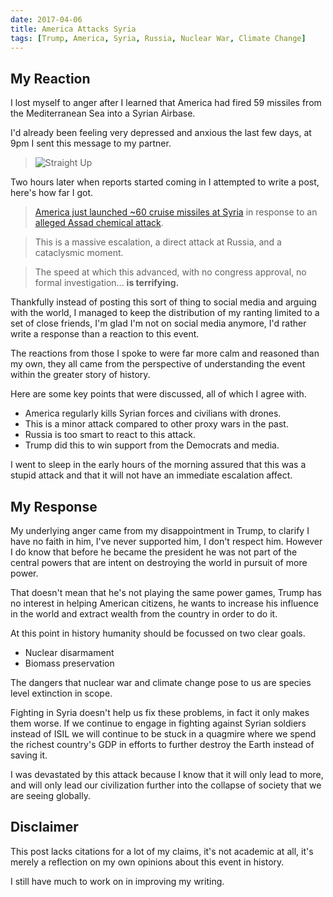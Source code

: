 ```yaml
---
date: 2017-04-06
title: America Attacks Syria
tags: [Trump, America, Syria, Russia, Nuclear War, Climate Change]
---
```


## My Reaction

I lost myself to anger after I learned that America had fired 59 missiles from the Mediterranean Sea into a Syrian Airbase.

I'd already been feeling very depressed and anxious the last few days, at 9pm I sent this message to my partner.

> ![Straight Up](/images/2017/04/straight-up.png)

Two hours later when reports started coming in I attempted to write a post, here's how far I got.

> [America just launched ~60 cruise missiles at Syria][1] in response to an [alleged Assad chemical attack][2].

> This is a massive escalation, a direct attack at Russia, and a cataclysmic moment.

> The speed at which this advanced, with no congress approval, no formal investigation... **is terrifying.**

Thankfully instead of posting this sort of thing to social media and arguing with the world, I managed to keep the distribution of my ranting limited to a set of close friends, I'm glad I'm not on social media anymore, I'd rather write a response than a reaction to this event.

The reactions from those I spoke to were far more calm and reasoned than my own, they all came from the perspective of understanding the event within the greater story of history.

Here are some key points that were discussed, all of which I agree with.

* America regularly kills Syrian forces and civilians with drones.
* This is a minor attack compared to other proxy wars in the past.
* Russia is too smart to react to this attack.
* Trump did this to win support from the Democrats and media.

I went to sleep in the early hours of the morning assured that this was a stupid attack and that it will not have an immediate escalation affect.

## My Response

My underlying anger came from my disappointment in Trump, to clarify I have no faith in him, I've never supported him, I don't respect him. However I do know that before he became the president he was not part of the central powers that are intent on destroying the world in pursuit of more power.

That doesn't mean that he's not playing the same power games, Trump has no interest in helping American citizens, he wants to increase his influence in the world and extract wealth from the country in order to do it.

At this point in history humanity should be focussed on two clear goals.

* Nuclear disarmament
* Biomass preservation

The dangers that nuclear war and climate change pose to us are species level extinction in scope.

Fighting in Syria doesn't help us fix these problems, in fact it only makes them worse. If we continue to engage in fighting against Syrian soldiers instead of ISIL we will continue to be stuck in a quagmire where we spend the richest country's GDP in efforts to further destroy the Earth instead of saving it.

I was devastated by this attack because I know that it will only lead to more, and will only lead our civilization further into the collapse of society that we are seeing globally.

## Disclaimer

This post lacks citations for a lot of my claims, it's not academic at all, it's merely a reflection on my own opinions about this event in history.

I still have much to work on in improving my writing.

[1]: https://www.nytimes.com/2017/04/06/world/middleeast/us-said-to-weigh-military-responses-to-syrian-chemical-attack.html
[2]: https://www.nytimes.com/2017/04/06/world/middleeast/chemical-attack-syria.html

